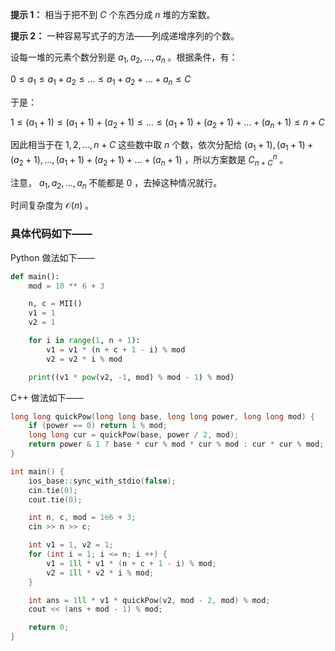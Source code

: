 **提示 1：** 相当于把不到 $C$ 个东西分成 $n$ 堆的方案数。

**提示 2：** 一种容易写式子的方法——列成递增序列的个数。

设每一堆的元素个数分别是 $a_1,a_2,\dots, a_n$ 。根据条件，有：

$0\leq a_1\leq a_1+a_2\leq \dots\leq a_1+a_2+\dots+a_n\leq C$

于是：

$1\leq (a_1+1)\leq (a_1+1)+(a_2+1)\leq\dots\leq (a_1+1)+(a_2+1)+\dots+(a_n+1)\leq n+C$

因此相当于在 $1,2,\dots, n+C$ 这些数中取 $n$ 个数，依次分配给 $(a_1+1), (a_1+1)+(a_2+1),\dots, (a_1+1)+(a_2+1)+\dots+(a_n+1)$ ，所以方案数是 $C_{n+C}^n$ 。

注意， $a_1,a_2,\dots, a_n$ 不能都是 $0$ ，去掉这种情况就行。

时间复杂度为 $\mathcal{O}(n)$ 。

### 具体代码如下——

Python 做法如下——

```Python []
def main():
    mod = 10 ** 6 + 3

    n, c = MII()
    v1 = 1
    v2 = 1

    for i in range(1, n + 1):
        v1 = v1 * (n + c + 1 - i) % mod
        v2 = v2 * i % mod

    print((v1 * pow(v2, -1, mod) % mod - 1) % mod)
```

C++ 做法如下——

```cpp []
long long quickPow(long long base, long long power, long long mod) {
    if (power == 0) return 1 % mod;
    long long cur = quickPow(base, power / 2, mod);
    return power & 1 ? base * cur % mod * cur % mod : cur * cur % mod; 
}

int main() {
    ios_base::sync_with_stdio(false);
    cin.tie(0);
    cout.tie(0);

    int n, c, mod = 1e6 + 3;
    cin >> n >> c;

    int v1 = 1, v2 = 1;
    for (int i = 1; i <= n; i ++) {
        v1 = 1ll * v1 * (n + c + 1 - i) % mod;
        v2 = 1ll * v2 * i % mod;
    }

    int ans = 1ll * v1 * quickPow(v2, mod - 2, mod) % mod;
    cout << (ans + mod - 1) % mod;

    return 0;
}
```